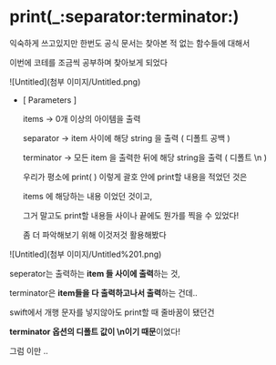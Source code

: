 # print(_:separator:terminator:)

익숙하게 쓰고있지만 한번도 공식 문서는 찾아본 적 없는 함수들에 대해서

이번에 코테를 조금씩 공부하며 찾아보게 되었다

![Untitled](첨부 이미지/Untitled.png)

- [ Parameters ]
    
    items → 0개 이상의 아이템을 출력
    
    separator → item 사이에 해당 string 을 출력 ( 디폴트 공백 )
    
    terminator → 모든 item 을 출력한 뒤에 해당 string을 출력 ( 디폴트 \n )
    
    우리가 평소에 print( ) 이렇게 괄호 안에 print할 내용을 적었던 것은
    
    items 에 해당하는 내용 이었던 것이고,
    
    그거 말고도 print할 내용들 사이나 끝에도 뭔가를 찍을 수 있었다!
    
    좀 더 파악해보기 위해 이것저것 활용해봤다
    

![Untitled](첨부 이미지/Untitled%201.png)

seperator는 출력하는 **item 들 사이에 출력**하는 것,

terminator은 **item들을 다 출력하고나서 출력**하는 건데..

swift에서 개행 문자를 넣지않아도 print할 때 줄바꿈이 됐던건

**terminator 옵션의 디폴트 값이 \n이기 때문**이었다!

그럼 이만 ..
